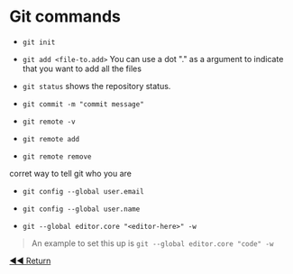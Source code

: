 # Git commands

- `git init`

- `git add <file-to.add>`
You can use a dot "." as a argument to indicate that you want to add all the files

- `git status`
shows the repository status.

- `git commit -m "commit message"`

- `git remote -v`
- `git remote add`
- `git remote remove`


corret way to tell git who you are
- `git config --global user.email`
- `git config --global user.name`


- `git --global editor.core "<editor-here>" -w`
> An example to set this up is `git --global editor.core "code" -w`

[◀◀ Return](readme.md)

